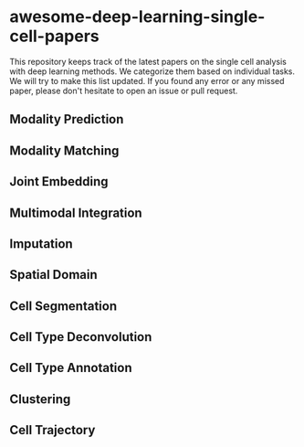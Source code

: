 # awesome-deep-learning-single-cell-papers

This repository keeps track of the latest papers on the single cell analysis with deep learning methods. We categorize them based on individual tasks.
We will try to make this list updated. If you found any error or any missed paper, please don't hesitate to open an issue or pull request.

## Modality Prediction


## Modality Matching


## Joint Embedding


## Multimodal Integration


## Imputation


## Spatial Domain


## Cell Segmentation


## Cell Type Deconvolution


## Cell Type Annotation 


## Clustering


## Cell Trajectory 


